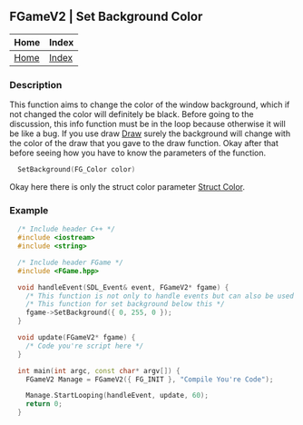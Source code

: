 ## FGameV2 | Set Background Color

| Home                     | Index                          |
|:-------------------------|:-------------------------------|
| [Home](../../index.html) | [Index](../documentation.html) |

### Description
This function aims to change the color of the window background, 
which if not changed the color will definitely be black.
Before going to the discussion, this info function must be in the 
loop because otherwise it will be like a bug. If you use draw [Draw](../draw/draw.html) 
surely the background will change with the color of the draw that you gave to the draw function.
Okay after that before seeing how you have to know the parameters of the function.
```cpp
  SetBackground(FG_Color color)
```

Okay here there is only the struct color parameter [Struct Color](../struct/fg_color.html).

### Example
```cpp
  /* Include header C++ */
  #include <iostream>
  #include <string>

  /* Include header FGame */
  #include <FGame.hpp>

  void handleEvent(SDL_Event& event, FGameV2* fgame) {
    /* This function is not only to handle events but can also be used as an update loop as usual. */
    /* This function for set background below this */
    fgame->SetBackground({ 0, 255, 0 });
  }

  void update(FGameV2* fgame) {
    /* Code you're script here */
  }

  int main(int argc, const char* argv[]) {
    FGameV2 Manage = FGameV2({ FG_INIT }, "Compile You're Code");

    Manage.StartLooping(handleEvent, update, 60);
    return 0;
  }
```
